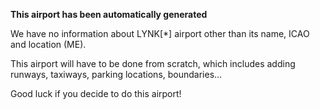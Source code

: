 **This airport has been automatically generated**

We have no information about LYNK[*] airport other than its name, ICAO and location (ME).

This airport will have to be done from scratch, which includes adding runways, taxiways, parking locations, boundaries...

Good luck if you decide to do this airport!